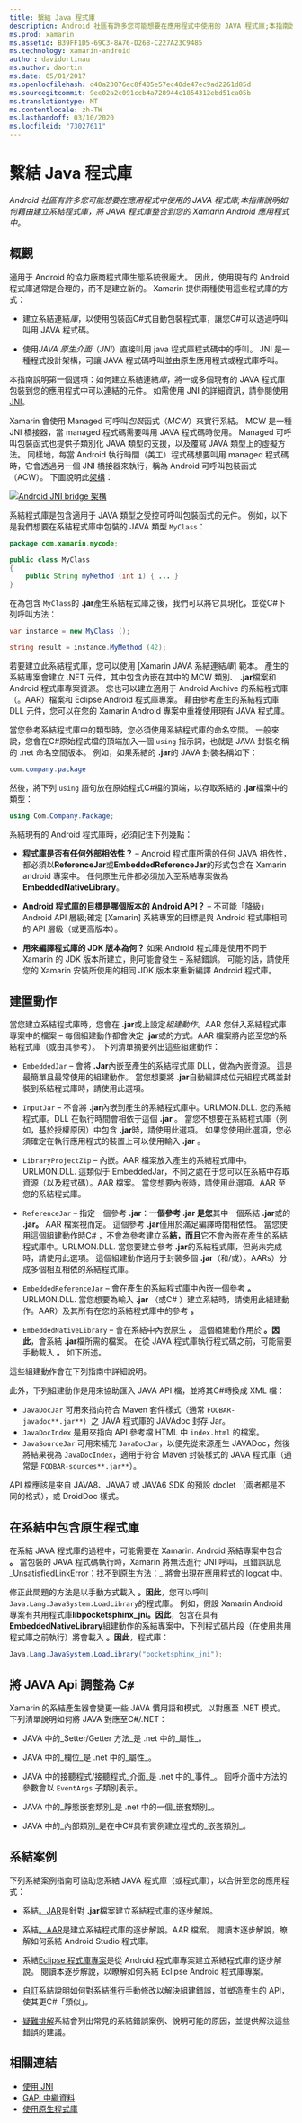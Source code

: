 ```yaml
---
title: 繫結 Java 程式庫
description: Android 社區有許多您可能想要在應用程式中使用的 JAVA 程式庫;本指南說明如何藉由建立系結程式庫，將 JAVA 程式庫整合到您的 Xamarin Android 應用程式中。
ms.prod: xamarin
ms.assetid: B39FF1D5-69C3-8A76-D268-C227A23C9485
ms.technology: xamarin-android
author: davidortinau
ms.author: daortin
ms.date: 05/01/2017
ms.openlocfilehash: d40a23076ec8f405e57ec40de47ec9ad2261d85d
ms.sourcegitcommit: 9ee02a2c091ccb4a728944c1854312ebd51ca05b
ms.translationtype: MT
ms.contentlocale: zh-TW
ms.lasthandoff: 03/10/2020
ms.locfileid: "73027611"
---
```

# <a name="binding-a-java-library"></a>繫結 Java 程式庫

_Android 社區有許多您可能想要在應用程式中使用的 JAVA 程式庫;本指南說明如何藉由建立系結程式庫，將 JAVA 程式庫整合到您的 Xamarin Android 應用程式中。_

## <a name="overview"></a>概觀

適用于 Android 的協力廠商程式庫生態系統很龐大。 因此，使用現有的 Android 程式庫通常是合理的，而不是建立新的。 Xamarin 提供兩種使用這些程式庫的方式：

- 建立系結連結*庫*，以使用包裝函C#式自動包裝程式庫，讓您C#可以透過呼叫叫用 JAVA 程式碼。

- 使用*JAVA 原生介面*（*JNI*）直接叫用 java 程式庫程式碼中的呼叫。 JNI 是一種程式設計架構，可讓 JAVA 程式碼呼叫並由原生應用程式或程式庫呼叫。

本指南說明第一個選項：如何建立系結連結*庫*，將一或多個現有的 JAVA 程式庫包裝到您的應用程式中可以連結的元件。 如需使用 JNI 的詳細資訊，請參閱使用[JNI](~/android/platform/java-integration/working-with-jni.md)。

Xamarin 會使用 Managed 可呼叫*包裝*函式（*MCW*）來實行系結。 MCW 是一種 JNI 橋接器，當 managed 程式碼需要叫用 JAVA 程式碼時使用。 Managed 可呼叫包裝函式也提供子類別化 JAVA 類型的支援，以及覆寫 JAVA 類型上的虛擬方法。 同樣地，每當 Android 執行時間（美工）程式碼想要叫用 managed 程式碼時，它會透過另一個 JNI 橋接器來執行，稱為 Android 可呼叫包裝函式（ACW）。 下圖說明此[架構](~/android/internals/architecture.md)：

[![Android JNI bridge 架構](images/architecture.png)](images/architecture.png#lightbox)

系結程式庫是包含適用于 JAVA 類型之受控可呼叫包裝函式的元件。 例如，以下是我們想要在系結程式庫中包裝的 JAVA 類型 `MyClass`：

```java
package com.xamarin.mycode;

public class MyClass
{
    public String myMethod (int i) { ... }
}
```

在為包含 `MyClass`的 **.jar**產生系結程式庫之後，我們可以將它具現化，並從C#下列呼叫方法：

```csharp
var instance = new MyClass ();

string result = instance.MyMethod (42);
```

若要建立此系結程式庫，您可以使用 [Xamarin JAVA 系結連結*庫*] 範本。 產生的系結專案會建立 .NET 元件，其中包含內嵌在其中的 MCW 類別、 **.jar**檔案和 Android 程式庫專案資源。 您也可以建立適用于 Android Archive 的系結程式庫（。AAR）檔案和 Eclipse Android 程式庫專案。 藉由參考產生的系結程式庫 DLL 元件，您可以在您的 Xamarin Android 專案中重複使用現有 JAVA 程式庫。

當您參考系結程式庫中的類型時，您必須使用系結程式庫的命名空間。 一般來說，您會在C#原始程式檔的頂端加入一個 `using` 指示詞，也就是 JAVA 封裝名稱的 .net 命名空間版本。 例如，如果系結的 **.jar**的 JAVA 封裝名稱如下：

```csharp
com.company.package
```

然後，將下列 `using` 語句放在原始程式C#檔的頂端，以存取系結的 **.jar**檔案中的類型：

```csharp
using Com.Company.Package;
```

系結現有的 Android 程式庫時，必須記住下列幾點：

- **程式庫是否有任何外部相依性？** &ndash; Android 程式庫所需的任何 JAVA 相依性，都必須以**ReferenceJar**或**EmbeddedReferenceJar**的形式包含在 Xamarin android 專案中。 任何原生元件都必須加入至系結專案做為**EmbeddedNativeLibrary**。  

- **Android 程式庫的目標是哪個版本的 Android API？** &ndash; 不可能「降級」 Android API 層級;確定 [Xamarin] 系結專案的目標是與 Android 程式庫相同的 API 層級（或更高版本）。

- **用來編譯程式庫的 JDK 版本為何？** 如果 Android 程式庫是使用不同于 Xamarin 的 JDK 版本所建立，則可能會發生 &ndash; 系結錯誤。 可能的話，請使用您的 Xamarin 安裝所使用的相同 JDK 版本來重新編譯 Android 程式庫。

## <a name="build-actions"></a>建置動作

當您建立系結程式庫時，您會在 **.jar**或上設定*組建動作*。AAR 您併入系結程式庫專案中的檔案 &ndash; 每個組建動作都會決定 **.jar**或的方式。AAR 檔案將內嵌至您的系結程式庫（或由其參考）。 下列清單摘要列出這些組建動作：

- `EmbeddedJar` &ndash; 會將 **.Jar**內嵌至產生的系結程式庫 DLL，做為內嵌資源。 這是最簡單且最常使用的組建動作。 當您想要將 **.jar**自動編譯成位元組程式碼並封裝到系結程式庫時，請使用此選項。

- `InputJar` &ndash; 不會將 **.jar**內嵌到產生的系結程式庫中。URLMON.DLL. 您的系結程式庫。DLL 在執行時間會相依于這個 **.jar** 。 當您不想要在系結程式庫（例如，基於授權原因）中包含 **.jar**時，請使用此選項。 如果您使用此選項，您必須確定在執行應用程式的裝置上可以使用輸入 **.jar** 。

- `LibraryProjectZip` &ndash; 內嵌。AAR 檔案放入產生的系結程式庫中。URLMON.DLL. 這類似于 EmbeddedJar，不同之處在于您可以在系結中存取資源（以及程式碼）。AAR 檔案。 當您想要內嵌時，請使用此選項。AAR 至您的系結程式庫。

- `ReferenceJar` &ndash; 指定一個參考 **.jar**：**一個參考 .jar 是您**其中一個系結 **.jar**或的 **.jar。** AAR 檔案視而定。 這個參考 **.jar**僅用於滿足編譯時間相依性。 當您使用這個組建動作時C# ，不會為參考建立系**結，而且**它不會內嵌在產生的系結程式庫中。URLMON.DLL. 當您要建立參考 **.jar**的系結程式庫，但尚未完成時，請使用此選項。 這個組建動作適用于封裝多個 **.jar**（和/或）。AARs）分成多個相互相依的系結程式庫。

- `EmbeddedReferenceJar` &ndash; 會在產生的系結程式庫中內嵌一個參考 **。** URLMON.DLL. 當您想要為輸入 **.jar** （或C# ）建立系結時，請使用此組建動作。AAR）及其所有在您的系結程式庫中的參考 **。**

- `EmbeddedNativeLibrary` &ndash; 會在系結中內嵌原生 **。** 這個組建動作用於 **。因此**，會系結 **.jar**檔所需的檔案。 在從 JAVA 程式庫執行程式碼之前，可能需要手動載入 **。** 如下所述。

這些組建動作會在下列指南中詳細說明。

此外，下列組建動作是用來協助匯入 JAVA API 檔，並將其C#轉換成 XML 檔：

- `JavaDocJar` 可用來指向符合 Maven 套件樣式（通常 `FOOBAR-javadoc**.jar**`）之 JAVA 程式庫的 JAVAdoc 封存 Jar。
- `JavaDocIndex` 是用來指向 API 參考檔 HTML 中 `index.html` 的檔案。
- `JavaSourceJar` 可用來補充 `JavaDocJar`，以便先從來源產生 JAVADoc，然後將結果視為 `JavaDocIndex`，適用于符合 Maven 封裝樣式的 JAVA 程式庫（通常是 `FOOBAR-sources**.jar**`）。

API 檔應該是來自 JAVA8、JAVA7 或 JAVA6 SDK 的預設 doclet （兩者都是不同的格式），或 DroidDoc 樣式。

## <a name="including-a-native-library-in-a-binding"></a>在系結中包含原生程式庫

在系結 JAVA 程式庫的過程中，可能需要在 Xamarin. Android 系結專案中包含 **。** 當包裝的 JAVA 程式碼執行時，Xamarin 將無法進行 JNI 呼叫，且錯誤訊息_UnsatisfiedLinkError：找不到原生方法：_ 將會出現在應用程式的 logcat 中。

修正此問題的方法是以手動方式載入 **。因此**，您可以呼叫 `Java.Lang.JavaSystem.LoadLibrary`的程式庫。 例如，假設 Xamarin Android 專案有共用程式庫**libpocketsphinx_jni。因此**，包含在具有**EmbeddedNativeLibrary**組建動作的系結專案中，下列程式碼片段（在使用共用程式庫之前執行）將會載入 **。因此**，程式庫：

```csharp
Java.Lang.JavaSystem.LoadLibrary("pocketsphinx_jni");
```

## <a name="adapting-java-apis-to-ceparsl"></a>將 JAVA Api 調整為 C&eparsl;

Xamarin 的系結產生器會變更一些 JAVA 慣用語和模式，以對應至 .NET 模式。 下列清單說明如何將 JAVA 對應至C#/.NET：

- JAVA 中的_Setter/Getter 方法_是 .net 中的_屬性_。

- JAVA 中的_欄位_是 .net 中的_屬性_。

- JAVA 中的接聽程式/接聽程式_介面_是 .net 中的_事件_。 回呼介面中方法的參數會以 `EventArgs` 子類別表示。

- JAVA 中的_靜態嵌套類別_是 .net 中的一個_嵌套類別_。

- JAVA 中的_內部類別_是在中C#具有實例建立程式的_嵌套類別_。

## <a name="binding-scenarios"></a>系結案例

下列系結案例指南可協助您系結 JAVA 程式庫（或程式庫），以合併至您的應用程式：

- 系結[。JAR](~/android/platform/binding-java-library/binding-a-jar.md)是針對 **.jar**檔案建立系結程式庫的逐步解說。

- 系結[。AAR](~/android/platform/binding-java-library/binding-an-aar.md)是建立系結程式庫的逐步解說。AAR 檔案。 閱讀本逐步解說，瞭解如何系結 Android Studio 程式庫。

- 系結[Eclipse 程式庫專案](~/android/platform/binding-java-library/binding-a-library-project.md)是從 Android 程式庫專案建立系結程式庫的逐步解說。 閱讀本逐步解說，以瞭解如何系結 Eclipse Android 程式庫專案。

- [自訂](~/android/platform/binding-java-library/customizing-bindings/index.md)系結說明如何對系結進行手動修改以解決組建錯誤，並塑造產生的 API，使其更C#「類似」。

- [疑難排解](~/android/platform/binding-java-library/troubleshooting-bindings.md)系結會列出常見的系結錯誤案例、說明可能的原因，並提供解決這些錯誤的建議。

## <a name="related-links"></a>相關連結

- [使用 JNI](~/android/platform/java-integration/working-with-jni.md)
- [GAPI 中繼資料](https://www.mono-project.com/docs/gui/gtksharp/gapi/#metadata)
- [使用原生程式庫](~/android/platform/native-libraries.md)

